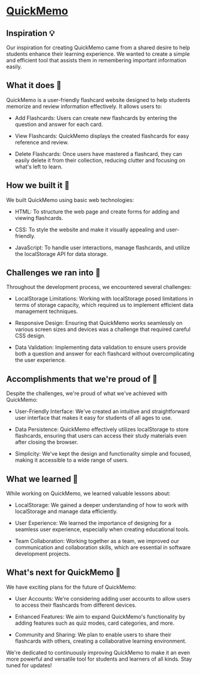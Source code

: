 # [QuickMemo](https://devpost.com/software/quickmemo#updates)

## Inspiration 💡
Our inspiration for creating QuickMemo came from a shared desire to help students enhance their learning experience. We wanted to create a simple and efficient tool that assists them in remembering important information easily.

## What it does 🚀
QuickMemo is a user-friendly flashcard website designed to help students memorize and review information effectively. It allows users to:

- Add Flashcards: Users can create new flashcards by entering the question and answer for each card.

- View Flashcards: QuickMemo displays the created flashcards for easy reference and review.

- Delete Flashcards: Once users have mastered a flashcard, they can easily delete it from their collection, reducing clutter and focusing on what's left to learn.

## How we built it 🔨
We built QuickMemo using basic web technologies:

- HTML: To structure the web page and create forms for adding and viewing flashcards.

- CSS: To style the website and make it visually appealing and user-friendly.

- JavaScript: To handle user interactions, manage flashcards, and utilize the localStorage API for data storage.

## Challenges we ran into 🤔
Throughout the development process, we encountered several challenges:

- LocalStorage Limitations: Working with localStorage posed limitations in terms of storage capacity, which required us to implement efficient data management techniques.

- Responsive Design: Ensuring that QuickMemo works seamlessly on various screen sizes and devices was a challenge that required careful CSS design.

- Data Validation: Implementing data validation to ensure users provide both a question and answer for each flashcard without overcomplicating the user experience.

## Accomplishments that we're proud of 🎉
Despite the challenges, we're proud of what we've achieved with QuickMemo:

- User-Friendly Interface: We've created an intuitive and straightforward user interface that makes it easy for students of all ages to use.

- Data Persistence: QuickMemo effectively utilizes localStorage to store flashcards, ensuring that users can access their study materials even after closing the browser.

- Simplicity: We've kept the design and functionality simple and focused, making it accessible to a wide range of users.

## What we learned 🧐
While working on QuickMemo, we learned valuable lessons about:

- LocalStorage: We gained a deeper understanding of how to work with localStorage and manage data efficiently.

- User Experience: We learned the importance of designing for a seamless user experience, especially when creating educational tools.

- Team Collaboration: Working together as a team, we improved our communication and collaboration skills, which are essential in software development projects.

## What's next for QuickMemo 🌟
We have exciting plans for the future of QuickMemo:

- User Accounts: We're considering adding user accounts to allow users to access their flashcards from different devices.

- Enhanced Features: We aim to expand QuickMemo's functionality by adding features such as quiz modes, card categories, and more.

- Community and Sharing: We plan to enable users to share their flashcards with others, creating a collaborative learning environment.

We're dedicated to continuously improving QuickMemo to make it an even more powerful and versatile tool for students and learners of all kinds. Stay tuned for updates!